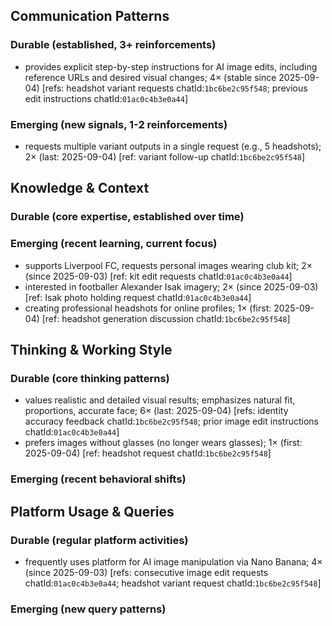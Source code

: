 ## Communication Patterns
### Durable (established, 3+ reinforcements)
- provides explicit step-by-step instructions for AI image edits, including reference URLs and desired visual changes; 4× (stable since 2025-09-04) [refs: headshot variant requests chatId:`1bc6be2c95f548`; previous edit instructions chatId:`01ac0c4b3e0a44`]

### Emerging (new signals, 1-2 reinforcements)
- requests multiple variant outputs in a single request (e.g., 5 headshots); 2× (last: 2025-09-04) [ref: variant follow-up chatId:`1bc6be2c95f548`]

## Knowledge & Context
### Durable (core expertise, established over time)

### Emerging (recent learning, current focus)
- supports Liverpool FC, requests personal images wearing club kit; 2× (since 2025-09-03) [ref: kit edit requests chatId:`01ac0c4b3e0a44`]
- interested in footballer Alexander Isak imagery; 2× (since 2025-09-03) [ref: Isak photo holding request chatId:`01ac0c4b3e0a44`]
- creating professional headshots for online profiles; 1× (first: 2025-09-04) [ref: headshot generation discussion chatId:`1bc6be2c95f548`]

## Thinking & Working Style
### Durable (core thinking patterns)
- values realistic and detailed visual results; emphasizes natural fit, proportions, accurate face; 6× (last: 2025-09-04) [refs: identity accuracy feedback chatId:`1bc6be2c95f548`; prior image edit instructions chatId:`01ac0c4b3e0a44`]
- prefers images without glasses (no longer wears glasses); 1× (first: 2025-09-04) [ref: headshot request chatId:`1bc6be2c95f548`]

### Emerging (recent behavioral shifts)

## Platform Usage & Queries
### Durable (regular platform activities)
- frequently uses platform for AI image manipulation via Nano Banana; 4× (since 2025-09-03) [refs: consecutive image edit requests chatId:`01ac0c4b3e0a44`; headshot variant request chatId:`1bc6be2c95f548`]

### Emerging (new query patterns)
